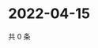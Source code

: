 # 2022-04-15

共 0 条

<!-- BEGIN WEIBO -->
<!-- 最后更新时间 Fri Apr 15 2022 09:12:55 GMT+0800 (China Standard Time) -->

<!-- END WEIBO -->
